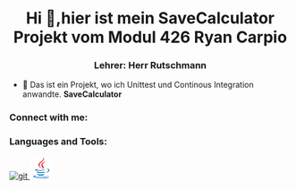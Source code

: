 <h1 align="center">Hi 👋,hier ist mein SaveCalculator Projekt vom Modul 426 Ryan Carpio</h1>
<h3 align="center">Lehrer: Herr Rutschmann</h3>

- 🔭 Das ist ein Projekt, wo ich Unittest und Continous Integration anwandte. **SaveCalculator**

<h3 align="left">Connect with me:</h3>
<p align="left">
</p>

<h3 align="left">Languages and Tools:</h3>
<p align="left"> <a href="https://git-scm.com/" target="_blank" rel="noreferrer"> <img src="https://www.vectorlogo.zone/logos/git-scm/git-scm-icon.svg" alt="git" width="40" height="40"/> </a> <a href="https://www.java.com" target="_blank" rel="noreferrer"> <img src="https://raw.githubusercontent.com/devicons/devicon/master/icons/java/java-original.svg" alt="java" width="40" height="40"/> </a> </p>
